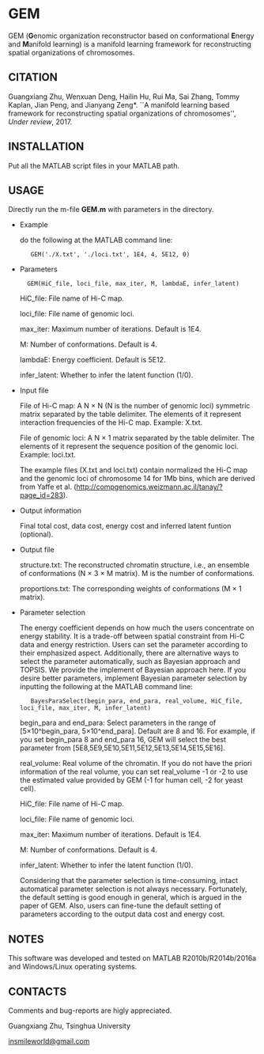 # GEM
GEM (**G**enomic organization reconstructor based on conformational **E**nergy and **M**anifold learning) is a manifold learning framework for reconstructing spatial organizations of chromosomes.

## CITATION
Guangxiang Zhu, Wenxuan Deng, Hailin Hu, Rui Ma, Sai Zhang, Tommy Kaplan, Jian Peng, and Jianyang Zeng*. ``A manifold learning based framework for reconstructing spatial organizations of chromosomes'', *Under review*, 2017.


## INSTALLATION
Put all the MATLAB script files in your MATLAB path. 

## USAGE
Directly run the m-file **GEM.m** with parameters in the directory. 

* Example

    do the following at the MATLAB command line: 
    

		 GEM('./X.txt', './loci.txt', 1E4, 4, 5E12, 0)

* Parameters

		GEM(HiC_file, loci_file, max_iter, M, lambdaE, infer_latent)

    HiC_file: File name of Hi-C map. 

    loci_file: File name of genomic loci.

    max_iter: Maximum number of iterations. Default is 1E4.
    
    M: Number of conformations. Default is 4.
    
    lambdaE: Energy coefficient. Default is 5E12.
    
    infer_latent: Whether to infer the latent function (1/0).


* Input file

    File of Hi-C map: A N × N (N is the number of genomic loci) symmetric matrix separated by the table delimiter. The elements of it represent interaction frequencies of the Hi-C map. Example: X.txt.
    
    File of genomic loci: A N × 1 matrix separated by the table delimiter. The elements of it represent the sequence position of the genomic loci. Example: loci.txt.
    
	The example files (X.txt and loci.txt) contain normalized the Hi-C map and the genomic loci of chromosome 14 for 1Mb bins, which are derived from Yaffe et al. (http://compgenomics.weizmann.ac.il/tanay/?page_id=283).

* Output information

	Final total cost, data cost, energy cost and inferred latent funtion (optional).

* Output file

    structure.txt: The reconstructed chromatin structure, i.e., an ensemble of conformations (N × 3 × M matrix). M is the number of conformations.
    
    proportions.txt: The corresponding weights of conformations (M × 1 matrix).

* Parameter selection

    The energy coefficient depends on how much the users concentrate on energy stability. It is a trade-off between spatial constraint from Hi-C data and energy restriction. Users can set the parameter according to their emphasized aspect. Additionally, there are alternative ways to select the parameter automatically, such as Bayesian approach and TOPSIS. We provide the implement of Bayesian approach here. If you desire better parameters, implement Bayesian parameter selection by inputting the following at the MATLAB command line:
    
	 	 BayesParaSelect(begin_para, end_para, real_volume, HiC_file, loci_file, max_iter, M, infer_latent)
    

	begin_para and end_para: Select parameters in the range of [5×10^begin_para, 5×10^end_para]. Default are 8 and 16. For example, if you set begin_para 8 and end_para 16, GEM will select the best parameter from [5E8,5E9,5E10,5E11,5E12,5E13,5E14,5E15,5E16].
	
	real_volume: Real volume of the chromatin. If you do not have the priori information of the real volume, you can set real_volume -1 or -2 to use the estimated value provided by GEM (-1 for human cell, -2 for yeast cell).

	HiC_file: File name of Hi-C map. 
	
	loci_file: File name of genomic loci.
	
	max_iter: Maximum number of iterations. Default is 1E4.
    	
	M: Number of conformations. Default is 4.
	
	infer_latent: Whether to infer the latent function (1/0).
    
    Considering that the parameter selection is time-consuming, intact automatical parameter selection is not always necessary. Fortunately, the default setting is good enough in general, which is argued in the paper of GEM. Also, users can fine-tune the default setting of parameters according to the output data cost and energy cost.

## NOTES
This software was developed and tested on MATLAB R2010b/R2014b/2016a and Windows/Linux operating systems.


## CONTACTS
Comments and bug-reports are higly appreciated. 

Guangxiang Zhu, Tsinghua University

insmileworld@gmail.com
